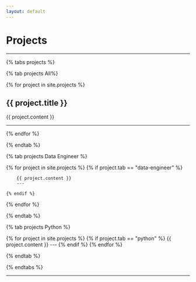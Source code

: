 ```yaml
---
layout: default
---
```


# Projects

---

{% tabs projects %}

<!-- All projects -->
{% tab projects All%}

{% for project in site.projects %}
    <h2>{{ project.title }}</h2>
    <p>{{ project.content }}</p>
    <hr>
{% endfor %}

{% endtab %}

<!-- Data Engineer projects -->
{% tab projects Data Engineer %}

{% for project in site.projects %}
    {% if project.tab == "data-engineer" %}

        {{ project.content }}
        ---

    {% endif %}
{% endfor %}

{% endtab %}

<!-- Python projects -->
{% tab projects Python %}

{% for project in site.projects %}
    {% if project.tab == "python" %}
        {{ project.content }}
        ---
    {% endif %}
{% endfor %}

{% endtab %}

{% endtabs %}

---
